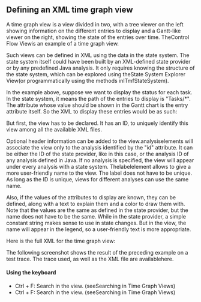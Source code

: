 ## Defining an XML time graph view

A time graph view is a view divided in two, with a tree viewer on the left showing information on the different entries to display and a Gantt-like viewer on the right, showing the state of the entries over time. TheControl Flow Viewis an example of a time graph view.

Such views can be defined in XML using the data in the state system. The state system itself could have been built by an XML-defined state provider or by any predefined Java analysis. It only requires knowing the structure of the state system, which can be explored using theState System Explorer View(or programmatically using the methods inITmfStateSystem).

In the example above, suppose we want to display the status for each task. In the state system, it means the path of the entries to display is "Tasks/*". The attribute whose value should be shown in the Gantt chart is the entry attribute itself. So the XML to display these entries would be as such:

But first, the view has to be declared. It has an ID, to uniquely identify this view among all the available XML files.

Optional header information can be added to the view.analysiselements will associate the view only to the analysis identified by the "id" attribute. It can be either the ID of the state provider, like in this case, or the analysis ID of any analysis defined in Java. If no analysis is specified, the view will appear under every analysis with a state system. Thelabelelement allows to give a more user-friendly name to the view. The label does not have to be unique. As long as the ID is unique, views for different analyses can use the same name.

Also, if the values of the attributes to display are known, they can be defined, along with a text to explain them and a color to draw them with. Note that the values are the same as defined in the state provider, but the name does not have to be the same. While in the state provider, a simple constant string makes sense to use in state changes. But in the view, the name will appear in the legend, so a user-friendly text is more appropriate.

Here is the full XML for the time graph view:

The following screenshot shows the result of the preceding example on a test trace. The trace used, as well as the XML file are availablehere.



#### Using the keyboard
- Ctrl + F: Search in the view. (seeSearching in Time Graph Views)
- Ctrl + F: Search in the view. (seeSearching in Time Graph Views)